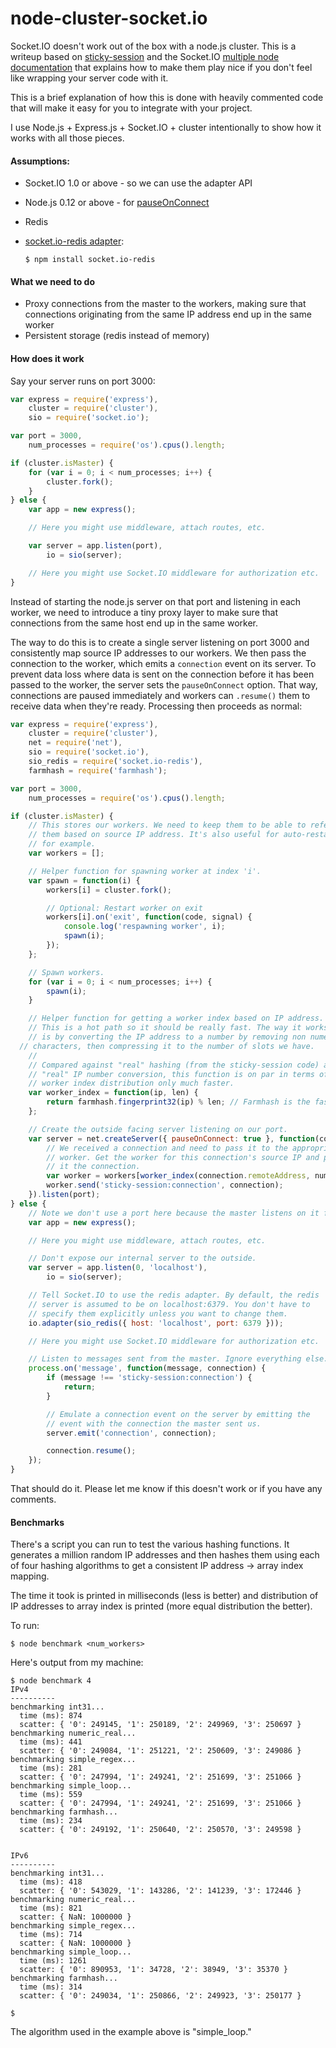 node-cluster-socket.io
======================

Socket.IO doesn't work out of the box with a node.js cluster. This is a writeup based on [sticky-session](https://github.com/indutny/sticky-session) and the Socket.IO [multiple node documentation](http://socket.io/docs/using-multiple-nodes/) that explains how to make them play nice if you don't feel like wrapping your server code with it.

This is a brief explanation of how this is done with heavily commented code that will make it easy for you to integrate with your project.

I use Node.js + Express.js + Socket.IO + cluster intentionally to show how it works with all those pieces.

#### Assumptions:

  * Socket.IO 1.0 or above - so we can use the adapter API
  * Node.js 0.12 or above - for [pauseOnConnect](https://github.com/joyent/node/commit/c2b4f4809b8c30537b08f2dc76f798ea7a225907)
  * Redis
  * [socket.io-redis adapter](https://github.com/automattic/socket.io-redis):

	```
	$ npm install socket.io-redis
	```

#### What we need to do

  * Proxy connections from the master to the workers, making sure that connections originating from the same IP address end up in the same worker
  * Persistent storage (redis instead of memory)

#### How does it work

Say your server runs on port 3000:

```js
var express = require('express'),
    cluster = require('cluster'),
    sio = require('socket.io');

var port = 3000,
    num_processes = require('os').cpus().length;

if (cluster.isMaster) {
	for (var i = 0; i < num_processes; i++) {
		cluster.fork();
	}
} else {
	var app = new express();

	// Here you might use middleware, attach routes, etc.

	var server = app.listen(port),
	    io = sio(server);

	// Here you might use Socket.IO middleware for authorization etc.
}
```

Instead of starting the node.js server on that port and listening in each worker, we need to introduce a tiny proxy layer to make sure that connections from the same host end up in the same worker.

The way to do this is to create a single server listening on port 3000 and consistently map source IP addresses to our workers. We then pass the connection to the worker, which emits a `connection` event on its server.
To prevent data loss where data is sent on the connection before it has been passed to the worker, the server sets the `pauseOnConnect` option. That way, connections are paused immediately and workers can `.resume()` them to receive data when they're ready. Processing then proceeds as normal:

```js
var express = require('express'),
    cluster = require('cluster'),
    net = require('net'),
    sio = require('socket.io'),
    sio_redis = require('socket.io-redis'),
    farmhash = require('farmhash');

var port = 3000,
    num_processes = require('os').cpus().length;

if (cluster.isMaster) {
	// This stores our workers. We need to keep them to be able to reference
	// them based on source IP address. It's also useful for auto-restart,
	// for example.
	var workers = [];

	// Helper function for spawning worker at index 'i'.
	var spawn = function(i) {
		workers[i] = cluster.fork();

		// Optional: Restart worker on exit
		workers[i].on('exit', function(code, signal) {
			console.log('respawning worker', i);
			spawn(i);
		});
    };

    // Spawn workers.
	for (var i = 0; i < num_processes; i++) {
		spawn(i);
	}

	// Helper function for getting a worker index based on IP address.
	// This is a hot path so it should be really fast. The way it works
	// is by converting the IP address to a number by removing non numeric
  // characters, then compressing it to the number of slots we have.
	//
	// Compared against "real" hashing (from the sticky-session code) and
	// "real" IP number conversion, this function is on par in terms of
	// worker index distribution only much faster.
	var worker_index = function(ip, len) {
		return farmhash.fingerprint32(ip) % len; // Farmhash is the fastest and works with IPv6, too
	};

	// Create the outside facing server listening on our port.
	var server = net.createServer({ pauseOnConnect: true }, function(connection) {
		// We received a connection and need to pass it to the appropriate
		// worker. Get the worker for this connection's source IP and pass
		// it the connection.
		var worker = workers[worker_index(connection.remoteAddress, num_processes)];
		worker.send('sticky-session:connection', connection);
	}).listen(port);
} else {
    // Note we don't use a port here because the master listens on it for us.
	var app = new express();

	// Here you might use middleware, attach routes, etc.

	// Don't expose our internal server to the outside.
	var server = app.listen(0, 'localhost'),
	    io = sio(server);

	// Tell Socket.IO to use the redis adapter. By default, the redis
	// server is assumed to be on localhost:6379. You don't have to
	// specify them explicitly unless you want to change them.
	io.adapter(sio_redis({ host: 'localhost', port: 6379 }));

	// Here you might use Socket.IO middleware for authorization etc.

	// Listen to messages sent from the master. Ignore everything else.
	process.on('message', function(message, connection) {
		if (message !== 'sticky-session:connection') {
			return;
		}

		// Emulate a connection event on the server by emitting the
		// event with the connection the master sent us.
		server.emit('connection', connection);

		connection.resume();
	});
}
```

That should do it. Please let me know if this doesn't work or if you have any comments.

#### Benchmarks

There's a script you can run to test the various hashing functions. It generates a million random IP addresses and then hashes them using each of four hashing algorithms to get a consistent IP address -> array index mapping.

The time it took is printed in milliseconds (less is better) and distribution of IP addresses to array index is printed (more equal distribution the better).

To run:

```
$ node benchmark <num_workers>
```

Here's output from my machine:

```
$ node benchmark 4
IPv4
----------
benchmarking int31...
  time (ms): 874
  scatter: { '0': 249145, '1': 250189, '2': 249969, '3': 250697 }
benchmarking numeric_real...
  time (ms): 441
  scatter: { '0': 249084, '1': 251221, '2': 250609, '3': 249086 }
benchmarking simple_regex...
  time (ms): 281
  scatter: { '0': 247994, '1': 249241, '2': 251699, '3': 251066 }
benchmarking simple_loop...
  time (ms): 559
  scatter: { '0': 247994, '1': 249241, '2': 251699, '3': 251066 }
benchmarking farmhash...
  time (ms): 234
  scatter: { '0': 249192, '1': 250640, '2': 250570, '3': 249598 }


IPv6
----------
benchmarking int31...
  time (ms): 418
  scatter: { '0': 543029, '1': 143286, '2': 141239, '3': 172446 }
benchmarking numeric_real...
  time (ms): 821
  scatter: { NaN: 1000000 }
benchmarking simple_regex...
  time (ms): 714
  scatter: { NaN: 1000000 }
benchmarking simple_loop...
  time (ms): 1261
  scatter: { '0': 890953, '1': 34728, '2': 38949, '3': 35370 }
benchmarking farmhash...
  time (ms): 314
  scatter: { '0': 249034, '1': 250866, '2': 249923, '3': 250177 }

$

```

The algorithm used in the example above is "simple_loop."
